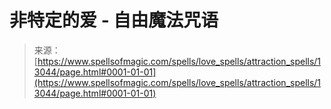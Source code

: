 <!--yml

category: 未分类

date: 2024-06-12 18:51:11

-->

# 非特定的爱 - 自由魔法咒语

> 来源：[https://www.spellsofmagic.com/spells/love_spells/attraction_spells/13044/page.html#0001-01-01](https://www.spellsofmagic.com/spells/love_spells/attraction_spells/13044/page.html#0001-01-01)
